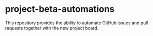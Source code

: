 # project-beta-automations
This repository provides the ability to automate GitHub issues and pull requests together with the new project board.
